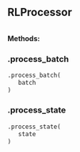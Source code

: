 #


## RLProcessor
```python 

```




**Methods:**


### .process_batch
```python
.process_batch(
   batch
)
```


### .process_state
```python
.process_state(
   state
)
```

